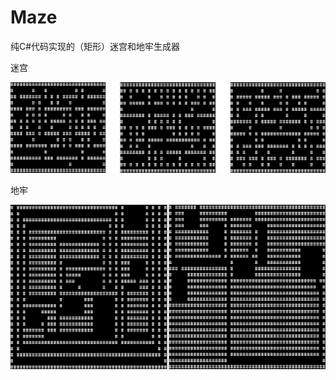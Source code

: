 # Maze
纯C#代码实现的（矩形）迷宫和地牢生成器

迷宫

![迷宫](https://github.com/simplex86/Maze/blob/main/doc/imgs/maze.png)

地牢

![地牢](https://github.com/simplex86/Maze/blob/main/doc/imgs/dungeon.png)
